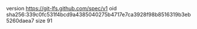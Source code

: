 version https://git-lfs.github.com/spec/v1
oid sha256:339c0fc531f4bcd9a4385040275b4717e7ca3928f98b8516319b3eb5260daea7
size 91
